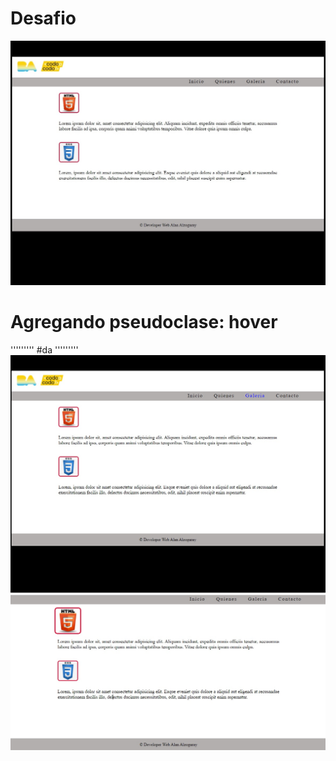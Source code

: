 # Desafio
 
![](screenshot/img1.jpg)

#                                      Agregando pseudoclase: hover

'''''''''
#da
'''''''''
![](screenshot/img2.jpg)
![](screenshot/img3.jpg)
